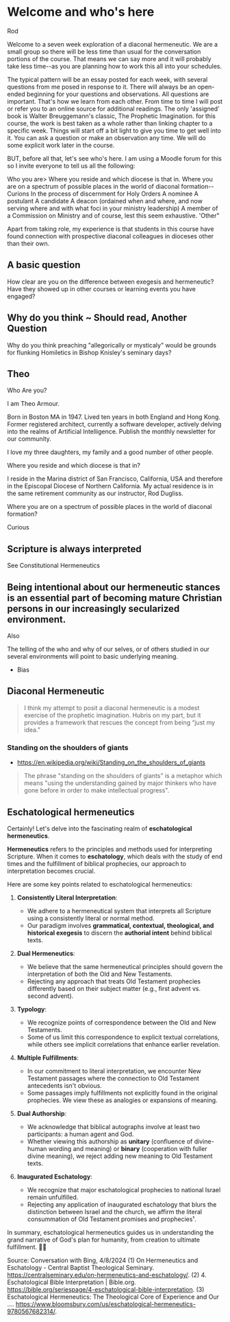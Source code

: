 # Welcome and who's here

Rod

Welcome to a seven week exploration of a diaconal hermeneutic. We are a small group so there will be less time than usual for the conversation portions of the course. That means we can say more and it will probably take less time--as you are planning how to work this all into your schedules.

The typical pattern will be an essay posted for each week, with several questions from me posed in response to it. There will always be an open-ended beginning for your questions and observations. All questions are important. That's how we learn from each other. From time to time I will post or refer you to an online source for additional readings. The only 'assigned' book is Walter Breuggemann's classic, The Prophetic Imagination. for this course, the work is best taken as a whole rather than linking  chapter to a specific week. Things will start off a bit light to give you time to get well into it. You can ask a question or make an observation any time. We will do some explicit work later in the course.

BUT, before all that, let's see who's here.
I am using a Moodle forum for this so I invite everyone to tell us all the following:

Who you are>
Where you reside and which diocese is that in.
Where you are on a spectrum of possible places in the world of diaconal formation--
Curions
In the process of discernment for Holy Orders
A nominee
A postulant
A candidate
A deacon (ordained when and where, and now serving where and with what foci in your ministry leadership)
A member of a Commission on Ministry
and of course, lest this seem exhaustive. 'Other"

Apart from taking role, my experience is that students in this course have found connection with prospective diaconal colleagues in dioceses other than their own.


## A basic question

How clear are you on the difference between exegesis and hermeneutic?  Have they showed up in other courses or learning events you have engaged?


## Why do you think ~ Should read, Another Question

Why do you think preaching "allegorically or mysticaly" would be grounds for flunking Homiletics in Bishop Knisley's seminary days?


## Theo

Who Are you?

I am Theo Armour.

Born in Boston MA in 1947. Lived ten years in both England and Hong Kong. Former registered architect, currently a software developer, actively delving into the realms of Artificial Intelligence. Publish the monthly newsletter for our community.

I love my three daughters, my family and a good number of other people.

Where you reside and which diocese is that in?

I reside in the Marina district of San Francisco, California, USA and therefore in the Episcopal Diocese of Northern California. My actual residence is in the same retirement community as our instructor, Rod Dugliss.

Where you are on a spectrum of possible places in the world of diaconal formation?

Curious

## Scripture is always interpreted

See Constitutional Hermeneutics

## Being intentional about our hermeneutic stances is an essential part of becoming mature Christian persons in our increasingly secularized environment.
Also

The telling of the who and why of our selves, or of others studied in our several environments will point to basic underlying meaning.

* Bias

## Diaconal Hermeneutic

>I think my attempt to posit a diaconal hermeneutic is a modest exercise of the prophetic imagination.
>Hubris on my part, but it provides a framework that rescues the concept from being “just my idea.”

### Standing on the shoulders of giants

* https://en.wikipedia.org/wiki/Standing_on_the_shoulders_of_giants

>The phrase "standing on the shoulders of giants" is a metaphor which means "using the understanding gained by major thinkers who have gone before in order to make intellectual progress".


## Eschatological hermeneutics

Certainly! Let's delve into the fascinating realm of **eschatological hermeneutics**.

**Hermeneutics** refers to the principles and methods used for interpreting Scripture. When it comes to **eschatology**, which deals with the study of end times and the fulfillment of biblical prophecies, our approach to interpretation becomes crucial.

Here are some key points related to eschatological hermeneutics:

1. **Consistently Literal Interpretation**:
   * We adhere to a hermeneutical system that interprets all Scripture using a consistently literal or normal method.
   * Our paradigm involves **grammatical, contextual, theological, and historical exegesis** to discern the **authorial intent** behind biblical texts.

2. **Dual Hermeneutics**:
   * We believe that the same hermeneutical principles should govern the interpretation of both the Old and New Testaments.
   * Rejecting any approach that treats Old Testament prophecies differently based on their subject matter (e.g., first advent vs. second advent).

3. **Typology**:
   * We recognize points of correspondence between the Old and New Testaments.
   * Some of us limit this correspondence to explicit textual correlations, while others see implicit correlations that enhance earlier revelation.

4. **Multiple Fulfillments**:
   * In our commitment to literal interpretation, we encounter New Testament passages where the connection to Old Testament antecedents isn't obvious.
   * Some passages imply fulfillments not explicitly found in the original prophecies. We view these as analogies or expansions of meaning.

5. **Dual Authorship**:
   * We acknowledge that biblical autographs involve at least two participants: a human agent and God.
   * Whether viewing this authorship as **unitary** (confluence of divine-human wording and meaning) or **binary** (cooperation with fuller divine meaning), we reject adding new meaning to Old Testament texts.

6. **Inaugurated Eschatology**:
   * We recognize that major eschatological prophecies to national Israel remain unfulfilled.
   * Rejecting any application of inaugurated eschatology that blurs the distinction between Israel and the church, we affirm the literal consummation of Old Testament promises and prophecies¹.

In summary, eschatological hermeneutics guides us in understanding the grand narrative of God's plan for humanity, from creation to ultimate fulfillment. 🌟📜

Source: Conversation with Bing, 4/8/2024
(1) On Hermeneutics and Eschatology - Central Baptist Theological Seminary. https://centralseminary.edu/on-hermeneutics-and-eschatology/.
(2) 4. Eschatological Bible Interpretation | Bible.org. https://bible.org/seriespage/4-eschatological-bible-interpretation.
(3) Eschatological Hermeneutics: The Theological Core of Experience and Our .... https://www.bloomsbury.com/us/eschatological-hermeneutics-9780567682314/.



